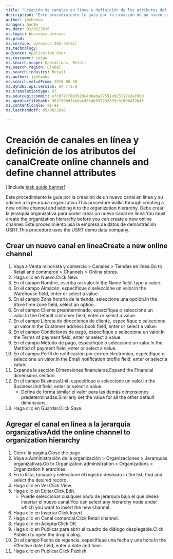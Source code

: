 ```yaml
--- 
title: "Creación de canales en línea y definición de los atributos del canal"
description: "Este procedimiento le guía por la creación de un nuevo canal en línea y su adición a la jerarquía organizativa."
author: jashanno
manager: AnnBe
ms.date: 03/02/2016
ms.topic: business-process
ms.prod: 
ms.service: dynamics-365-retail
ms.technology: 
audience: Application User
ms.reviewer: josaw
ms.search.scope: Operations, Retail
ms.search.region: Global
ms.search.industry: Retail
ms.author: jashanno
ms.search.validFrom: 2016-06-30
ms.dyn365.ops.version: AX 7.0.0
ms.translationtype: HT
ms.sourcegitcommit: efcb77ff883b29a4bbaba27551e02311742afbbd
ms.openlocfilehash: 363f300df4b0ac43540f97282893c0180b432b4f
ms.contentlocale: es-es
ms.lasthandoff: 05/08/2018

---
```

# <a name="create-online-channels-and-define-channel-attributes"></a><span data-ttu-id="cd7e9-103">Creación de canales en línea y definición de los atributos del canal</span><span class="sxs-lookup"><span data-stu-id="cd7e9-103">Create online channels and define channel attributes</span></span>

[!include [task guide banner](../includes/task-guide-banner.md)]

<span data-ttu-id="cd7e9-104">Este procedimiento le guía por la creación de un nuevo canal en línea y su adición a la jerarquía organizativa.</span><span class="sxs-lookup"><span data-stu-id="cd7e9-104">This procedure walks through creating a new online channel and adding it to the organization hierarchy.</span></span> <span data-ttu-id="cd7e9-105">Debe crear la jerarquía organizativa para poder crear un nuevo canal en línea.</span><span class="sxs-lookup"><span data-stu-id="cd7e9-105">You must create the organization hierarchy before you can create a new online channel.</span></span> <span data-ttu-id="cd7e9-106">Este procedimiento usa la empresa de datos de demostración USRT.</span><span class="sxs-lookup"><span data-stu-id="cd7e9-106">This procedure uses the USRT demo data company.</span></span>


## <a name="create-a-new-online-channel"></a><span data-ttu-id="cd7e9-107">Crear un nuevo canal en línea</span><span class="sxs-lookup"><span data-stu-id="cd7e9-107">Create a new online channel</span></span>
1. <span data-ttu-id="cd7e9-108">Vaya a Venta minorista y comercio > Canales > Tiendas en línea.</span><span class="sxs-lookup"><span data-stu-id="cd7e9-108">Go to Retail and commerce > Channels > Online stores.</span></span>
2. <span data-ttu-id="cd7e9-109">Haga clic en Nuevo.</span><span class="sxs-lookup"><span data-stu-id="cd7e9-109">Click New.</span></span>
3. <span data-ttu-id="cd7e9-110">En el campo Nombre, escriba un valor.</span><span class="sxs-lookup"><span data-stu-id="cd7e9-110">In the Name field, type a value.</span></span>
4. <span data-ttu-id="cd7e9-111">En el campo Almacén, especifique o seleccione un valor.</span><span class="sxs-lookup"><span data-stu-id="cd7e9-111">In the Warehouse field, enter or select a value.</span></span>
5. <span data-ttu-id="cd7e9-112">En el campo Zona horaria de la tienda, seleccione una opción.</span><span class="sxs-lookup"><span data-stu-id="cd7e9-112">In the Store time zone field, select an option.</span></span>
6. <span data-ttu-id="cd7e9-113">En el campo Cliente predeterminado, especifique o seleccione un valor.</span><span class="sxs-lookup"><span data-stu-id="cd7e9-113">In the Default customer field, enter or select a value.</span></span>
7. <span data-ttu-id="cd7e9-114">En el campo Libreta de direcciones de cliente, especifique o seleccione un valor.</span><span class="sxs-lookup"><span data-stu-id="cd7e9-114">In the Customer address book field, enter or select a value.</span></span>
8. <span data-ttu-id="cd7e9-115">En el campo Condiciones de pago, especifique o seleccione un valor.</span><span class="sxs-lookup"><span data-stu-id="cd7e9-115">In the Terms of payment field, enter or select a value.</span></span>
9. <span data-ttu-id="cd7e9-116">En el campo Método de pago, especifique o seleccione un valor.</span><span class="sxs-lookup"><span data-stu-id="cd7e9-116">In the Method of payment field, enter or select a value.</span></span>
10. <span data-ttu-id="cd7e9-117">En el campo Perfil de notificación por correo electrónico, especifique o seleccione un valor.</span><span class="sxs-lookup"><span data-stu-id="cd7e9-117">In the Email notification profile field, enter or select a value.</span></span>
11. <span data-ttu-id="cd7e9-118">Expanda la sección Dimensiones financieras.</span><span class="sxs-lookup"><span data-stu-id="cd7e9-118">Expand the Financial dimensions section.</span></span>
12. <span data-ttu-id="cd7e9-119">En el campo BusinessUnit, especifique o seleccione un valor.</span><span class="sxs-lookup"><span data-stu-id="cd7e9-119">In the BusinessUnit field, enter or select a value.</span></span>
    * <span data-ttu-id="cd7e9-120">Defina de forma similar el valor para las demás dimensiones predeterminadas.</span><span class="sxs-lookup"><span data-stu-id="cd7e9-120">Similarly set the value for all the other default dimensions.</span></span>  
13. <span data-ttu-id="cd7e9-121">Haga clic en Guardar.</span><span class="sxs-lookup"><span data-stu-id="cd7e9-121">Click Save.</span></span>

## <a name="add-the-online-channel-to-organization-hierarchy"></a><span data-ttu-id="cd7e9-122">Agregar el canal en línea a la jerarquía organizativa</span><span class="sxs-lookup"><span data-stu-id="cd7e9-122">Add the online channel to organization hierarchy</span></span>
1. <span data-ttu-id="cd7e9-123">Cierre la página.</span><span class="sxs-lookup"><span data-stu-id="cd7e9-123">Close the page.</span></span>
2. <span data-ttu-id="cd7e9-124">Vaya a Administración de la organización > Organizaciones > Jerarquías organizativas.</span><span class="sxs-lookup"><span data-stu-id="cd7e9-124">Go to Organization administration > Organizations > Organization hierarchies.</span></span>
3. <span data-ttu-id="cd7e9-125">En la lista, busque y seleccione el registro deseado.</span><span class="sxs-lookup"><span data-stu-id="cd7e9-125">In the list, find and select the desired record.</span></span>
4. <span data-ttu-id="cd7e9-126">Haga clic en Ver.</span><span class="sxs-lookup"><span data-stu-id="cd7e9-126">Click View.</span></span>
5. <span data-ttu-id="cd7e9-127">Haga clic en Editar.</span><span class="sxs-lookup"><span data-stu-id="cd7e9-127">Click Edit.</span></span>
    * <span data-ttu-id="cd7e9-128">Puede seleccionar cualquier nodo de jerarquía bajo el que desea insertar el nuevo canal.</span><span class="sxs-lookup"><span data-stu-id="cd7e9-128">You can select any hierarchy node under which you want to insert the new channel.</span></span>  
6. <span data-ttu-id="cd7e9-129">Haga clic en Insertar.</span><span class="sxs-lookup"><span data-stu-id="cd7e9-129">Click Insert.</span></span>
7. <span data-ttu-id="cd7e9-130">Haga clic en Canal comercial.</span><span class="sxs-lookup"><span data-stu-id="cd7e9-130">Click Retail channel.</span></span>
8. <span data-ttu-id="cd7e9-131">Haga clic en Aceptar</span><span class="sxs-lookup"><span data-stu-id="cd7e9-131">Click OK.</span></span>
9. <span data-ttu-id="cd7e9-132">Haga clic en Publicar para abrir el cuadro de diálogo desplegable.</span><span class="sxs-lookup"><span data-stu-id="cd7e9-132">Click Publish to open the drop dialog.</span></span>
10. <span data-ttu-id="cd7e9-133">En el campo Fecha de vigencia, especifique una fecha y una hora.</span><span class="sxs-lookup"><span data-stu-id="cd7e9-133">In the Effective date field, enter a date and time.</span></span>
11. <span data-ttu-id="cd7e9-134">Haga clic en Publicar.</span><span class="sxs-lookup"><span data-stu-id="cd7e9-134">Click Publish.</span></span>


